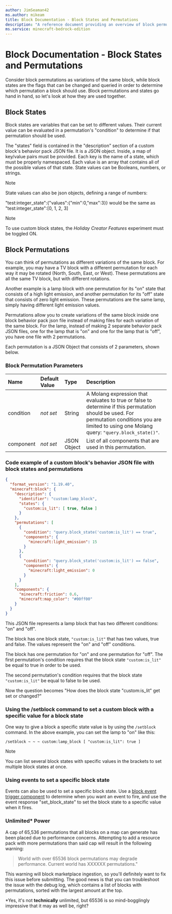 ```yaml
---
author: JimSeaman42
ms.author: mikeam
title: Block Documentation - Block States and Permutations
description: "A reference document providing an overview of block permutations and block states"
ms.service: minecraft-bedrock-edition
---
```


# Block Documentation - Block States and Permutations

Consider block permutations as variations of the same block, while block states are the flags that can be changed and queried in order to determine which permutation a block should use. Block permutations and states go hand in hand, so let's look at how they are used together.

## Block States

Block states are variables that can be set to different values. Their current value can be evaluated in a permutation's "condition" to determine if that permutation should be used.

The "states" field is contained in the "description" section of a custom block's behavior pack JSON file. It is a JSON object. Inside, a map of key/value pairs must be provided. Each key is the name of a state, which must be properly namespaced. Each value is an array that contains all of the possible values of that state. State values can be Booleans, numbers, or strings.

> [!NOTE]
> State values can also be json objects, defining a range of numbers:
>
> "test:integer_state":{"values":{"min":0,"max":3}} would be the same as "test:integer_state":[0, 1, 2, 3]

> [!NOTE]
> To use custom block states, the _Holiday Creator Features_ experiment must be toggled ON.

## Block Permutations

You can think of permutations as different variations of the same block. For example, you may have a TV block with a different permutation for each way it may be rotated (North, South, East, or West). These permutations are all the same TV block, but with different rotations.

Another example is a lamp block with one permutation for its "on" state that consists of a high light emission, and another permutation for its "off" state that consists of zero light emission. These permutations are the same lamp, simply having different light emission values.

Permutations allow you to create variations of the same block inside one block behavior pack json file instead of making files for each variation of the same block. For the lamp, instead of making 2 separate behavior pack JSON files, one for the lamp that is "on" and one for the lamp that is "off", you have one file with 2 permutations.

Each permutation is a JSON Object that consists of 2 parameters, shown below.

### Block Permutation Parameters

|Name |Default Value  |Type  |Description  |
|:----------|:----------|:----------|:----------|
|condition|*not set* | String| A Molang expression that evaluates to true or false to determine if this permutation should be used. For permutation conditions you are limited to using one Molang query: `"query.block_state()"`. |
|component|*not set* | JSON Object| List of all components that are used in this permutation. |

### Code example of a custom block's behavior JSON file with block states and permutations

```json
{
  "format_version": "1.19.40",
  "minecraft:block": {
    "description": {
      "identifier": "custom:lamp_block",
      "states": {
        "custom:is_lit": [ true, false ]
      }
    },
    "permutations": [
      {
        "condition": "query.block_state('custom:is_lit') == true",
        "components": {
          "minecraft:light_emission": 15
        }
      },
      {
        "condition": "query.block_state('custom:is_lit') == false",
        "components": {
          "minecraft:light_emission": 0
        }
      }
    ],
    "components": {
      "minecraft:friction": 0.6,
      "minecraft:map_color": "#00ff00" 
    }
  }
}
```

This JSON file represents a lamp block that has two different conditions: "on" and "off".

The block has one block state, `"custom:is_lit"` that has two values, true and false. The values represent the "on" and "off" conditions.

The block has one permutation for "on" and one permutation for "off". The first permutation's condition requires that the block state `"custom:is_lit"` be equal to true in order to be used.

The second permutation's condition requires that the block state `"custom:is_lit"` be equal to false to be used.

Now the question becomes "How does the block state "custom:is_lit" get set or changed?"

### Using the /setblock command to set a custom block with a specific value for a block state

One way to give a block a specific state value is by using the `/setblock` command. In the above example, you can set the lamp to "on" like this:

`/setblock ~ ~ ~ custom:lamp_block [ "custom:is_lit": true ]`

> [!NOTE]
> You can list several block states with specific values in the brackets to set multiple block states at once.

### Using events to set a specific block state

Events can also be used to set a specific block state. Use a [block event trigger component](./BlockTriggers/BlockTriggerList.md) to determine when you want an event to fire, and use the event response "set_block_state" to set the block state to a specific value when it fires.

### Unlimited* Power

A cap of 65,536 permutations that all blocks on a map can generate has been placed due to performance concerns. Attempting to add a resource pack with more permutations than said cap will result in the following warning:

>World with over 65536 block permutations may degrade performance. Current world has XXXXXX permutations."

This warning will block marketplace ingestion, so you'll definitely want to fix this issue before submitting. The good news is that you can troubleshoot the issue with the debug log, which contains a list of blocks with permutations, sorted with the largest amount at the top.

*Yes, it's not **technically** unlimited, but 65536 is so mind-bogglingly impressive that it may as well be, right?
